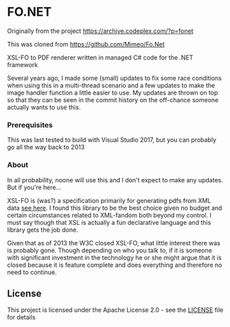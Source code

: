 # FO.NET

Originally from the project https://archive.codeplex.com/?p=fonet

This was cloned from https://github.com/Mimeo/Fo.Net

XSL-FO to PDF renderer written in managed C# code for the .NET framework

Several years ago, I made some (small) updates to fix some race conditions when using this in a multi-thread scenario and a few updates to make the image handler function a little easier to use.  My updates are thrown on top so that they can be seen in the commit history on the off-chance someone actually wants to use this.

### Prerequisites

This was last tested to build with Visual Studio 2017, but you can probably go all the way back to 2013

### About
In all probability, noone will use this and I don't expect to make any updates.  But if you're here...

XSL-FO is (was?) a specification primarily for generating pdfs from XML data [see here](https://en.wikipedia.org/wiki/XSL_Formatting_Objects).  I found this library to be the best choice given no budget and certain circumstances related to XML-fandom both beyond my control.  I must say though that XSL is actually a fun declarative language and this library gets the job done.

Given that as of 2013 the W3C closed XSL-FO, what little interest there was is probably gone.  Though depending on who you talk to, if it is someone with significant investment in the technology he or she might argue that it is closed because it is feature complete and does everything and therefore no need to continue.

## License

This project is licensed under the Apache License 2.0 - see the [LICENSE](LICENSE) file for details




